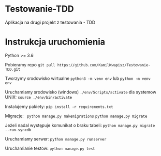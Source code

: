 # Testowanie-TDD
Aplikacja na drugi projekt z testowania - TDD

# Instrukcja uruchomienia
Python >= 3.6

Pobieramy repo
```git pull https://github.com/KamilKwapisz/Testowanie-TDD.git```

Tworzymy srodowisko wirtualne
```python3 -m venv env```
lub
```python -m venv env```

Uruchamiamy srodowisko (windows)
``` ./env/Scripts/activate ```
dla systemow UNIX:
```source ./env/bin/activate ```

Instalujemy pakiety:
```pip install -r requirements.txt```

Migracje:
``` python manage.py makemigrations```
```python manage.py migrate```

Jeżeli nadal występuje komunikat o braku tabeli:
``` python manage.py migrate --run-syncdb ```

Uruchamiamy serwer:
```python manage.py runserver```

Uruchamianie testow:
```python manage.py test```

